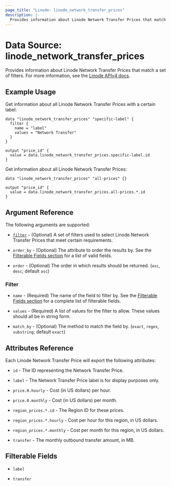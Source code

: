 ```yaml
---
page_title: "Linode: linode_network_transfer_prices"
description: |-
  Provides information about Linode Network Transfer Prices that match a set of filters.
---
```


# Data Source: linode_network_transfer_prices

Provides information about Linode Network Transfer Prices that match a set of filters.
For more information, see the [Linode APIv4 docs](https://techdocs.akamai.com/linode-api/reference/get-network-transfer-prices).

## Example Usage

Get information about all Linode Network Transfer Prices with a certain label:

```hcl
data "linode_network_transfer_prices" "specific-label" {
  filter {
    name = "label"
    values = "Network Transfer"
  }
}

output "price_id" {
  value = data.linode_network_transfer_prices.specific-label.id
}
```

Get information about all Linode Network Transfer Prices:

```hcl
data "linode_network_transfer_prices" "all-prices" {}

output "price_id" {
  value = data.linode_network_transfer_prices.all-prices.*.id
}
```

## Argument Reference

The following arguments are supported:

* [`filter`](#filter) - (Optional) A set of filters used to select Linode Network Transfer Prices that meet certain requirements.

* `order_by` - (Optional) The attribute to order the results by. See the [Filterable Fields section](#filterable-fields) for a list of valid fields.

* `order` - (Optional) The order in which results should be returned. (`asc`, `desc`; default `asc`)

### Filter

* `name` - (Required) The name of the field to filter by. See the [Filterable Fields section](#filterable-fields) for a complete list of filterable fields.

* `values` - (Required) A list of values for the filter to allow. These values should all be in string form.

* `match_by` - (Optional) The method to match the field by. (`exact`, `regex`, `substring`; default `exact`)

## Attributes Reference

Each Linode Network Transfer Price will export the following attributes:

* `id` - The ID representing the Network Transfer Price.

* `label` - The Network Transfer Price label is for display purposes only.

* `price.0.hourly` -  Cost (in US dollars) per hour.

* `price.0.monthly` - Cost (in US dollars) per month.

* `region_prices.*.id` - The Region ID for these prices.

* `region_prices.*.hourly` - Cost per hour for this region, in US dollars.

* `region_prices.*.monthly` - Cost per month for this region, in US dollars.

* `transfer` - The monthly outbound transfer amount, in MB.

## Filterable Fields

* `label`

* `transfer`
